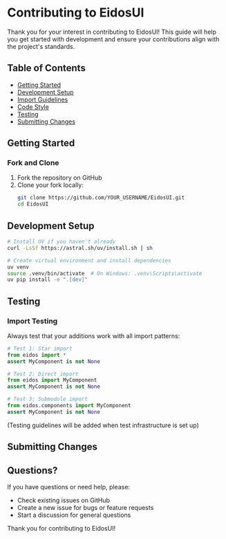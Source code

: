# Contributing to EidosUI

Thank you for your interest in contributing to EidosUI! This guide will help you get started with development and ensure your contributions align with the project's standards.

## Table of Contents
- [Getting Started](#getting-started)
- [Development Setup](#development-setup)
- [Import Guidelines](#import-guidelines)
- [Code Style](#code-style)
- [Testing](#testing)
- [Submitting Changes](#submitting-changes)

## Getting Started

### Fork and Clone
1. Fork the repository on GitHub
2. Clone your fork locally:
   ```bash
   git clone https://github.com/YOUR_USERNAME/EidosUI.git
   cd EidosUI
   ```

## Development Setup

```bash
# Install UV if you haven't already
curl -LsSf https://astral.sh/uv/install.sh | sh

# Create virtual environment and install dependencies
uv venv
source .venv/bin/activate  # On Windows: .venv\Scripts\activate
uv pip install -e ".[dev]"
```

## Testing

### Import Testing
Always test that your additions work with all import patterns:
```python
# Test 1: Star import
from eidos import *
assert MyComponent is not None

# Test 2: Direct import
from eidos import MyComponent
assert MyComponent is not None

# Test 3: Submodule import
from eidos.components import MyComponent
assert MyComponent is not None
```

(Testing guidelines will be added when test infrastructure is set up)

## Submitting Changes

## Questions?

If you have questions or need help, please:
- Check existing issues on GitHub
- Create a new issue for bugs or feature requests
- Start a discussion for general questions

Thank you for contributing to EidosUI!